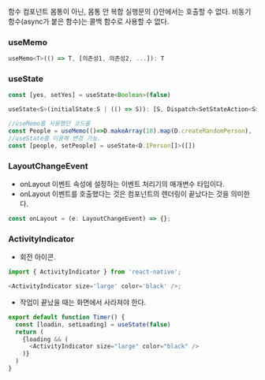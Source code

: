 함수 컴포넌트 몸통이 아닌, 몸통 안 복합 실행문의 {}안에서는 호출할 수 없다.
비동기 함수(async가 붙은 함수)는 콜백 함수로 사용할 수 없다.

### useMemo

```js
useMemo<T>(() => T, [의존성1, 의존성2, ...]): T
```

### useState

```js
const [yes, setYes] = useState<Boolean>(false)

useState<S>(initialState:S | (() => S)): [S, Dispatch<SetStateAction<S>>]

//useMemo를 사용했던 코드를
const People = useMemo(()=>D.makeArray(10).map(D.createRandomPerson), [])
//useState를 이용해 변경 가능.
const [people, setPeople] = useState<D.IPerson[]>([])
```

### LayoutChangeEvent

- onLayout 이벤트 속성에 설정하는 이벤트 처리기의 매개변수 타입이다.
- onLayout 이벤트를 호출했다는 것은 컴포넌트의 렌더링이 끝났다는 것을 의미한다.

```js
const onLayout = (e: LayoutChangeEvent) => {};
```

### ActivityIndicator

- 회전 아이콘.

```js
import { ActivityIndicator } from 'react-native';

<ActivityIndicator size='large' color='black' />;
```

- 작업이 끝났을 때는 화면에서 사라져야 한다.

```js
export default function Timer() {
  const [loadin, setLoading] = useState(false)
  return (
    {loading && (
      <ActivityIndicator size="large" color="black" />
    )}
  )
}
```
